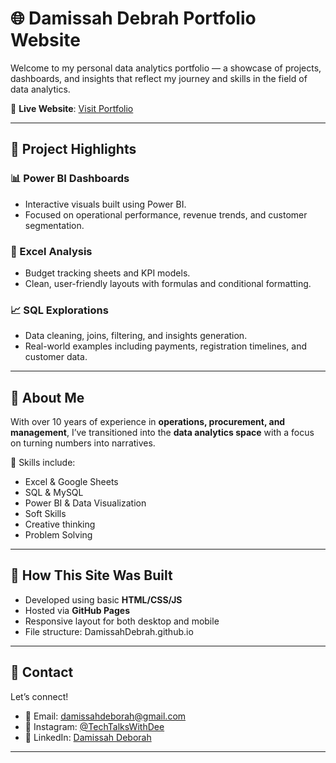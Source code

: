  # 🌐 Damissah Debrah Portfolio Website

Welcome to my personal data analytics portfolio — a showcase of projects, dashboards, and insights that reflect my journey and skills in the field of data analytics.

🔗 **Live Website**: [Visit Portfolio](https://damissahdebrah.github.io/)

---

## 📁 Project Highlights

### 📊 Power BI Dashboards
- Interactive visuals built using Power BI.
- Focused on operational performance, revenue trends, and customer segmentation.

### 🧮 Excel Analysis
- Budget tracking sheets and KPI models.
- Clean, user-friendly layouts with formulas and conditional formatting.

### 📈 SQL Explorations
- Data cleaning, joins, filtering, and insights generation.
- Real-world examples including payments, registration timelines, and customer data.
---

## 💼 About Me

With over 10 years of experience in **operations, procurement, and management**, I’ve transitioned into the **data analytics space** with a focus on turning numbers into narratives.

🧠 Skills include:
- Excel & Google Sheets
- SQL & MySQL
- Power BI & Data Visualization
- Soft Skills
- Creative thinking
- Problem Solving


---

## 📌 How This Site Was Built

- Developed using basic **HTML/CSS/JS**
- Hosted via **GitHub Pages**
- Responsive layout for both desktop and mobile
- File structure:
DamissahDebrah.github.io


---

## 📨 Contact

Let’s connect!

- 📧 Email: damissahdeborah@gmail.com
- 📸 Instagram: [@TechTalksWithDee](https://www.instagram.com/techtalkswithdee)
- 💼 LinkedIn: [Damissah Deborah]([https://linkedin.com/in/yourprofile](https://www.linkedin.com/in/okodugha-debrah-9b29307b/))

---


